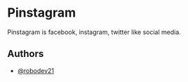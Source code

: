 
# Pinstagram

Pinstagram is facebook, instagram, twitter like social media. 


## Authors

- [@robodev21](https://www.github.com/robodev21)

